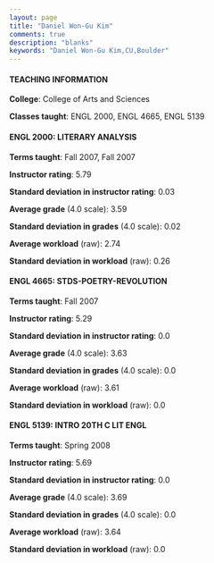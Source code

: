 ```yaml
---
layout: page
title: "Daniel Won-Gu Kim" 
comments: true
description: "blanks"
keywords: "Daniel Won-Gu Kim,CU,Boulder"
---
```

<head>
<script src="https://ajax.googleapis.com/ajax/libs/jquery/2.1.3/jquery.min.js"></script>
<script src="https://dl.dropboxusercontent.com/s/pc42nxpaw1ea4o9/highcharts.js?dl=0"></script>
<!-- <script src="../assets/js/highcharts.js"></script> -->
<style type="text/css">@font-face {
	font-family: "Bebas Neue";
	src: url(https://www.filehosting.org/file/details/544349/BebasNeue Regular.otf) format("opentype");
	}
	h1.Bebas { 
		font-family: "Bebas Neue", Verdana, Tahoma;
	}
</style>
</head>
	   
#### TEACHING INFORMATION

**College**: College of Arts and Sciences

**Classes taught**: ENGL 2000, ENGL 4665, ENGL 5139

#### ENGL 2000: LITERARY ANALYSIS

**Terms taught**: Fall 2007, Fall 2007

**Instructor rating**: 5.79

**Standard deviation in instructor rating**: 0.03

**Average grade** (4.0 scale): 3.59

**Standard deviation in grades** (4.0 scale): 0.02

**Average workload** (raw): 2.74

**Standard deviation in workload** (raw): 0.26

#### ENGL 4665: STDS-POETRY-REVOLUTION

**Terms taught**: Fall 2007

**Instructor rating**: 5.29

**Standard deviation in instructor rating**: 0.0

**Average grade** (4.0 scale): 3.63

**Standard deviation in grades** (4.0 scale): 0.0

**Average workload** (raw): 3.61

**Standard deviation in workload** (raw): 0.0

#### ENGL 5139: INTRO 20TH C LIT ENGL

**Terms taught**: Spring 2008

**Instructor rating**: 5.69

**Standard deviation in instructor rating**: 0.0

**Average grade** (4.0 scale): 3.69

**Standard deviation in grades** (4.0 scale): 0.0

**Average workload** (raw): 3.64

**Standard deviation in workload** (raw): 0.0

